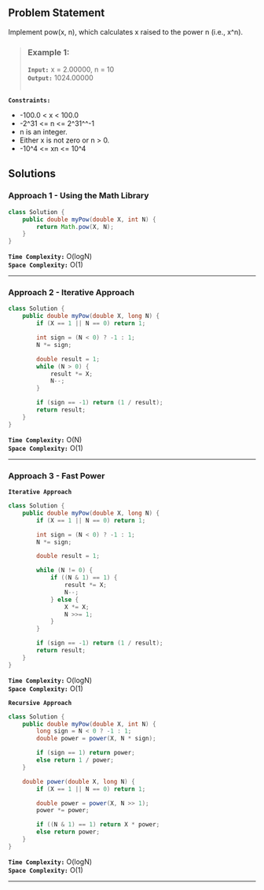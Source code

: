 ## Problem Statement
Implement pow(x, n), which calculates x raised to the power n (i.e., x^n).

> ### Example 1:
> **`Input:`** x = 2.00000, n = 10 <br>
> **`Output:`** 1024.00000 <br><br>

**`Constraints:`**
- -100.0 < x < 100.0
- -2^31 <= n <= 2^31^^-1
- n is an integer.
- Either x is not zero or n > 0.
- -10^4 <= xn <= 10^4

## Solutions
### Approach 1 - Using the Math Library

```java
class Solution {
    public double myPow(double X, int N) {
        return Math.pow(X, N);
    }
}
```

**`Time Complexity:`** O(logN) <br>
**`Space Complexity:`** O(1)

---

### Approach 2 - Iterative Approach

```java
class Solution {
    public double myPow(double X, long N) {
        if (X == 1 || N == 0) return 1;

        int sign = (N < 0) ? -1 : 1;
        N *= sign;

        double result = 1;
        while (N > 0) {
            result *= X;
            N--;
        }

        if (sign == -1) return (1 / result);
        return result;
    }
}
```

**`Time Complexity:`** O(N) <br>
**`Space Complexity:`** O(1)

---

### Approach 3 - Fast Power

**`Iterative Approach`**
```java
class Solution {
    public double myPow(double X, long N) {
        if (X == 1 || N == 0) return 1;

        int sign = (N < 0) ? -1 : 1;
        N *= sign;

        double result = 1;

        while (N != 0) {
            if ((N & 1) == 1) {
                result *= X;
                N--;
            } else {
                X *= X;
                N >>= 1;
            }
        }

        if (sign == -1) return (1 / result);
        return result;
    }
}
```

**`Time Complexity:`** O(logN) <br>
**`Space Complexity:`** O(1)

**`Recursive Approach`**
```java
class Solution {
    public double myPow(double X, int N) {
        long sign = N < 0 ? -1 : 1;
        double power = power(X, N * sign);

        if (sign == 1) return power;
        else return 1 / power;
    }

    double power(double X, long N) {
        if (X == 1 || N == 0) return 1;

        double power = power(X, N >> 1);
        power *= power;

        if ((N & 1) == 1) return X * power;
        else return power;
    }
}
```

**`Time Complexity:`** O(logN) <br>
**`Space Complexity:`** O(1)

---